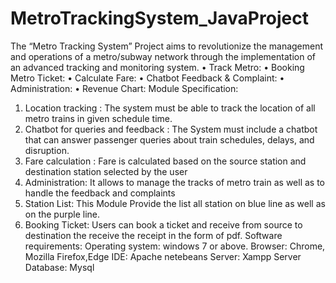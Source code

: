 # MetroTrackingSystem_JavaProject
The “Metro Tracking System” Project aims to revolutionize the management and operations of a metro/subway network through the implementation of an advanced tracking and monitoring system.
• Track Metro:
• Booking Metro Ticket:
• Calculate Fare:
• Chatbot Feedback & Complaint:
• Administration:
• Revenue Chart:
Module Specification:
1. Location tracking : The system must be able to track the location of all metro
trains in given schedule time.
2. Chatbot for queries and feedback : The System must include a chatbot that
can answer passenger queries about train schedules, delays, and disruption.
3. Fare calculation : Fare is calculated based on the source station and destination
station selected by the user
4. Administration: It allows to manage the tracks of metro train as well as to
handle the feedback and complaints
5. Station List: This Module Provide the list all station on blue line as well as on
the purple line.
6. Booking Ticket: Users can book a ticket and receive from source to destination
the receive the receipt in the form of pdf.
Software requirements:
Operating system: windows 7 or above.
Browser: Chrome, Mozilla Firefox,Edge
IDE: Apache netebeans
Server: Xampp Server
Database: Mysql